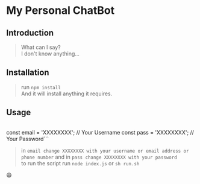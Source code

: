 # My Personal ChatBot

## Introduction

> What can I say?  
> I don't know anything...

## Installation

> run `npm install`  
> And it will install anything it requires.

## Usage

> ```// User Credentials
const email = 'XXXXXXXX'; // Your Username
const pass  = 'XXXXXXXX'; // Your Password```  
> in `email change XXXXXXXX with your username or email address or phone number` and in `pass change XXXXXXXX with your password`  
> to run the script run `node index.js` or `sh run.sh`


:smile: